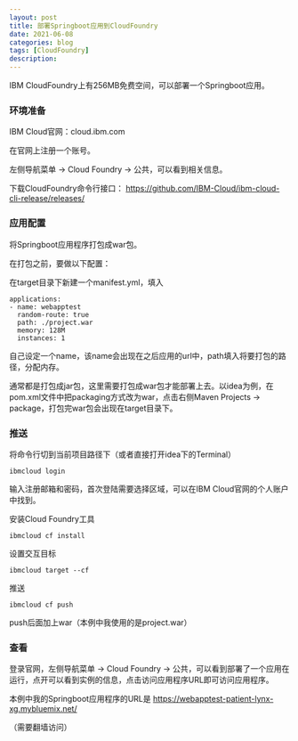 ```yaml
---
layout: post
title: 部署Springboot应用到CloudFoundry
date: 2021-06-08
categories: blog
tags: [CloudFoundry]
description: 
---
```




IBM CloudFoundry上有256MB免费空间，可以部署一个Springboot应用。

### 环境准备

IBM Cloud官网：cloud.ibm.com

在官网上注册一个账号。

左侧导航菜单 -> Cloud Foundry -> 公共，可以看到相关信息。

下载CloudFoundry命令行接口： https://github.com/IBM-Cloud/ibm-cloud-cli-release/releases/

### 应用配置

将Springboot应用程序打包成war包。

在打包之前，要做以下配置：

在target目录下新建一个manifest.yml，填入

```
applications:
- name: webapptest
  random-route: true
  path: ./project.war
  memory: 128M
  instances: 1
```

自己设定一个name，该name会出现在之后应用的url中，path填入将要打包的路径，分配内存。

通常都是打包成jar包，这里需要打包成war包才能部署上去。以idea为例，在pom.xml文件中把packaging方式改为war，点击右侧Maven Projects -> package，打包完war包会出现在target目录下。

### 推送

将命令行切到当前项目路径下（或者直接打开idea下的Terminal）

```
ibmcloud login
```

输入注册邮箱和密码，首次登陆需要选择区域，可以在IBM Cloud官网的个人账户中找到。

安装Cloud Foundry工具

```
ibmcloud cf install
```

设置交互目标

```
ibmcloud target --cf
```

推送

```
ibmcloud cf push
```

push后面加上war（本例中我使用的是project.war）

### 查看

登录官网，左侧导航菜单 -> Cloud Foundry -> 公共，可以看到部署了一个应用在运行，点开可以看到实例的信息，点击访问应用程序URL即可访问应用程序。

本例中我的Springboot应用程序的URL是 https://webapptest-patient-lynx-xg.mybluemix.net/

（需要翻墙访问）

